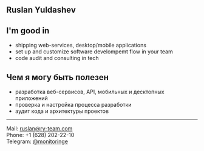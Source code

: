 ## Ruslan Yuldashev

## I'm good in
- shipping web-services, desktop/mobile applications
- set up and customize software develompemt flow in your team
- code audit and consulting in tech

## Чем я могу быть полезен
- разработка веб-сервисов, API, мобильных и десктопных приложений
- проверка и настройка процесса разработки
- аудит кода и архитектуры проектов

---

Mail: <a href="mailto:ruslan@ry-team.com">ruslan@ry-team.com</a>  
Phone: +1 (628) 202-22-10  
Telegram: <a href="https://t.me/monitoringe">@monitoringe</a>  

